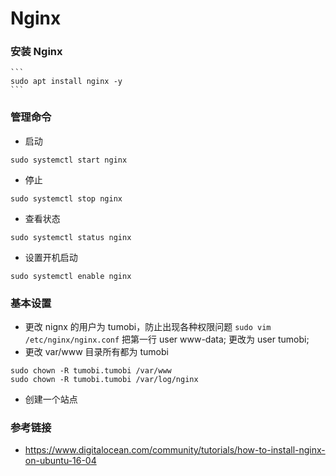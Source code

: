 # Nginx

### 安装 Nginx
    ```
    sudo apt install nginx -y
    ```
### 管理命令
+ 启动 
```
sudo systemctl start nginx
```
+ 停止 
```
sudo systemctl stop nginx
```
+ 查看状态 
```
sudo systemctl status nginx
```
+ 设置开机启动
```
sudo systemctl enable nginx
```

### 基本设置
+ 更改 nignx 的用户为 tumobi，防止出现各种权限问题
	`sudo vim /etc/nginx/nginx.conf`
	把第一行 user www-data; 更改为 user tumobi;
+  更改 var/www 目录所有都为 tumobi
  ```
  sudo chown -R tumobi.tumobi /var/www
  sudo chown -R tumobi.tumobi /var/log/nginx
  ```
+ 创建一个站点

### 参考链接
+ https://www.digitalocean.com/community/tutorials/how-to-install-nginx-on-ubuntu-16-04
